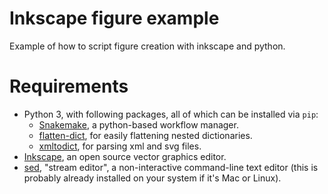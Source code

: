 # Inkscape figure example

Example of how to script figure creation with inkscape and python.

# Requirements

- Python 3, with following packages, all of which can be installed via `pip`:
    - [Snakemake](https://snakemake.readthedocs.io/en/stable/), a python-based
      workflow manager.
    - [flatten-dict](https://github.com/ianlini/flatten-dict), for easily
      flattening nested dictionaries.
    - [xmltodict](https://github.com/martinblech/xmltodict), for parsing xml and
      svg files.
- [Inkscape](https://inkscape.org/), an open source vector graphics editor.
- [sed](https://www.gnu.org/software/sed/), "stream editor", a non-interactive command-line text editor (this is probably already installed on your system if it's Mac or Linux).
